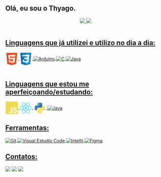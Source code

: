 ## Olá, eu sou o Thyago. 

<div align="center">
  <a href="https://github.com/Thyago-Oliveira-Perez">
  <img height="180em" src="https://github-readme-stats.vercel.app/api?username=Thyago-Oliveira-Perez&show_icons=true&theme=dark&include_all_commits=true&count_private=true"/>
  <img height="180em" src="https://github-readme-stats.vercel.app/api/top-langs/?username=Thyago-Oliveira-Perez&layout=compact&langs_count=7&theme=dark"/>
</div>
  
<div style="display: inline_block"><br>
  <h2>Linguagens que já utilizei e utilizo no dia a dia:</h2>
  <img align="center" alt="HTML" height="40" width="40" src="https://raw.githubusercontent.com/devicons/devicon/master/icons/html5/html5-original.svg">
  <img align="center" alt="CSS" height="40" width="40" src="https://raw.githubusercontent.com/devicons/devicon/master/icons/css3/css3-original.svg">
  <img align="center" alt="Arduino" height="40" width="40"src="https://cdn.jsdelivr.net/gh/devicons/devicon/icons/arduino/arduino-original.svg" />
  <img align="center" alt="C" height="40" width="40"src="https://cdn.jsdelivr.net/gh/devicons/devicon/icons/c/c-original.svg" />
  <img align="center" alt="Java" height="40" width="40" src="https://cdn.jsdelivr.net/gh/devicons/devicon/icons/java/java-original.svg"/>
</div>
  
<div style="display: inline_block"><br>
    <h2>Linguagens que estou me aperfeiçoando/estudando:</h2>
    <img align="center" alt="JavaScript" height="40" width="40" src="https://raw.githubusercontent.com/devicons/devicon/master/icons/javascript/javascript-plain.svg">
    <img align="center" alt="React" height="40" width="40" src="https://raw.githubusercontent.com/devicons/devicon/master/icons/react/react-original.svg">
    <img align="center" alt="Python" height="40" width="40" src="https://raw.githubusercontent.com/devicons/devicon/master/icons/python/python-original.svg">
    <img align="center" alt="Java" height="40" width="40" src="https://cdn.jsdelivr.net/gh/devicons/devicon/icons/typescript/typescript-original.svg"> 
</div>
  
<div>
  <h2>
    Ferramentas:
  </h2>
  <img align="center" alt="Git" height="40" width="40" src="https://cdn.jsdelivr.net/gh/devicons/devicon/icons/git/git-original.svg" />
  <img align="center" alt="Visual Estudio Code" height="40" width="40" src="https://cdn.jsdelivr.net/gh/devicons/devicon/icons/vscode/vscode-original.svg" />
  <img align="center" alt="Intellij" height="40" width="40" src="https://cdn.jsdelivr.net/gh/devicons/devicon/icons/intellij/intellij-original.svg" />
  <img align="center" alt="Figma" height="40" width="40" src="https://cdn.jsdelivr.net/gh/devicons/devicon/icons/figma/figma-original.svg" />

</div>
  
  ##
  
<div>
  <h2>
    Contatos:
  </h2>
  <a href="#" target="_blank"><img src="https://img.shields.io/badge/-Instagram-%23E4405F?style=for-the-badge&logo=instagram&logoColor=white" target="_blank"></a>
  <a href = "mailto:thyagodoliveiraperez@gmail.com"><img src="https://img.shields.io/badge/-Gmail-%23333?style=for-the-badge&logo=gmail&logoColor=white" target="_blank"></a>
  <a href="https://www.linkedin.com/in/thyago-de-oliveira-perez-0ab20720b/" target="_blank"><img src="https://img.shields.io/badge/-LinkedIn-%230077B5?style=for-the-badge&logo=linkedin&logoColor=white" target="_blank"></a> 
</div>
